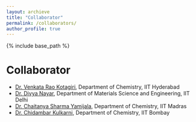 ```yaml
---
layout: archieve
title: "Collaborator"
permalink: /collaborators/
author_profile: true
---
```


{% include base_path %}

Collaborator
======
* [Dr. Venkata Rao Kotagiri](https://kvrao-group.webnode.page/), Department of Chemistry, IIT Hyderabad
* [Dr. Divya Nayar](https://sites.google.com/prod/view/divyanayar/group-members/divya-nayar), Department of Materials Science and Engineering, IIT Delhi
* [Dr. Chaitanya Sharma Yamijala](https://sites.google.com/view/yamijala-group/home), Department of Chemistry, IIT Madras
* [Dr. Chidambar Kulkarni](https://sites.google.com/iitb.ac.in/cklab/home), Department of Chemistry, IIT Bombay
